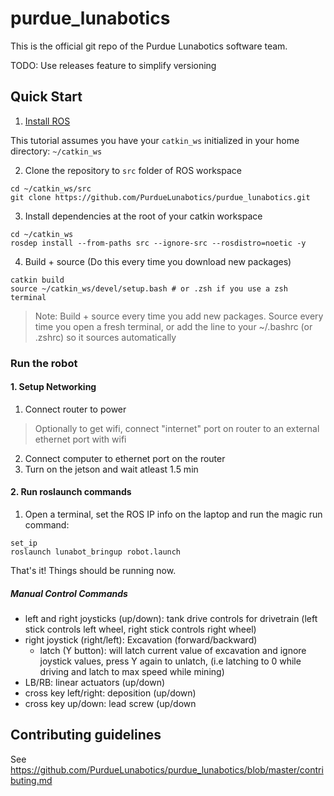 # purdue_lunabotics

This is the official git repo of the Purdue Lunabotics software team.

TODO: Use releases feature to simplify versioning

## Quick Start

1. [Install ROS](https://wiki.purduearc.com/wiki/tutorials/setup-ros)

This tutorial assumes you have your `catkin_ws` initialized in your home directory: `~/catkin_ws`

2. Clone the repository to `src` folder of ROS workspace

```
cd ~/catkin_ws/src
git clone https://github.com/PurdueLunabotics/purdue_lunabotics.git
```
3. Install dependencies at the root of your catkin workspace
```
cd ~/catkin_ws
rosdep install --from-paths src --ignore-src --rosdistro=noetic -y
```

4. Build + source (Do this every time you download new packages)

```
catkin build
source ~/catkin_ws/devel/setup.bash # or .zsh if you use a zsh terminal
```
> Note: Build + source every time you add new packages. Source every time you open a fresh terminal, or add the line to your ~/.bashrc (or .zshrc) so it sources automatically

### Run the robot

#### 1. Setup Networking

1. Connect router to power

> Optionally to get wifi, connect "internet" port on router to an external ethernet port with wifi

2. Connect computer to ethernet port on the router
3. Turn on the jetson and wait atleast 1.5 min

#### 2. Run roslaunch commands

1. Open a terminal, set the ROS IP info on the laptop and run the magic run command: 
```
set_ip
roslaunch lunabot_bringup robot.launch
```

That's it! Things should be running now.

##### Manual Control Commands

- left and right joysticks (up/down): tank drive controls for drivetrain (left stick controls left wheel, right stick controls right wheel)
- right joystick (right/left): Excavation (forward/backward)
  - latch (Y button): will latch current value of excavation and ignore joystick values, press Y again to unlatch, (i.e latching to 0 while driving and latch to max speed while mining)
- LB/RB: linear actuators (up/down)
- cross key left/right: deposition (up/down)
- cross key up/down: lead screw (up/down



## Contributing guidelines
See https://github.com/PurdueLunabotics/purdue_lunabotics/blob/master/contributing.md

